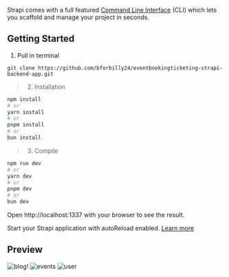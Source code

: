 Strapi comes with a full featured [Command Line Interface](https://docs.strapi.io/dev-docs/cli) (CLI) which lets you scaffold and manage your project in seconds.

## Getting Started

>

1. Pull in terminal

```
git clone https://github.com/bforbilly24/eventbookingticketing-strapi-backend-app.git
```

> 2. Installation

```bash
npm install
# or
yarn install
# or
pnpm install
# or
bun install
```

> 3. Compile

```bash
npm run dev
# or
yarn dev
# or
pnpm dev
# or
bun dev
```

Open http://localhost:1337 with your browser to see the result.

Start your Strapi application with autoReload enabled. [Learn more](https://docs.strapi.io/dev-docs/cli#strapi-develop)

## Preview

<img alt="blog!" src="https://github.com/bforbilly24/eventbookingticketing-strapi-backend-app/assets/93701344/30c1fbfd-c1c4-4aa4-b1a3-3066c879ce15">
<img alt="events" src="https://github.com/bforbilly24/eventbookingticketing-strapi-backend-app/assets/93701344/04d942e0-5ac1-4729-a00b-e75c969d22ac">
<img alt="user" src="https://github.com/bforbilly24/eventbookingticketing-strapi-backend-app/assets/93701344/3e0e3883-03c7-4b3e-875a-944d6d738e01">


